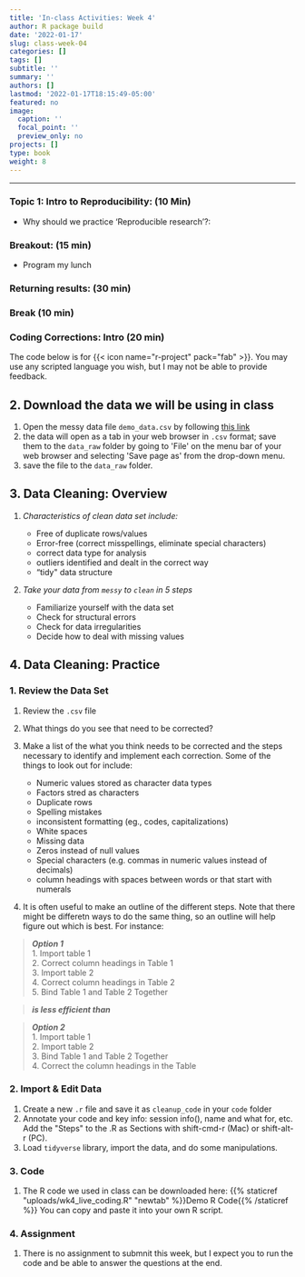 ```yaml
---
title: 'In-class Activities: Week 4'
author: R package build
date: '2022-01-17'
slug: class-week-04
categories: []
tags: []
subtitle: ''
summary: ''
authors: []
lastmod: '2022-01-17T18:15:49-05:00'
featured: no
image:
  caption: ''
  focal_point: ''
  preview_only: no
projects: []
type: book
weight: 8
---
```


<!-- Note: to rendr as pdf delete the \newline -->
<!-- # **LAS 6292 WEEK 2 ASSIGNMENT: Data Storage and Backup**  -->
---

### **Topic 1: Intro to Reproducibility:** (10 Min)

* Why should we practice ‘Reproducible research’?: 

  <!-- Introduce reproducibility and why it is important; answer any student questions -->

### **Breakout:** (15 min)

* Program my lunch

<!-- http://static.zerorobotics.mit.edu/docs/team-activities/ProgrammingPeanutButterAndJelly.pdf -->
<!-- https://www.youtube.com/watch?v=HXl5f2azATU  -->

### **Returning results:** (30 min)

### **Break** (10 min)

### **Coding Corrections: Intro**  (20 min)

The code below is for {{< icon name="r-project" pack="fab" >}}. You may use any scripted language you wish, but I may not be able to provide feedback.

## 2. Download the data we will be using in class

1. Open the messy data file `demo_data.csv` by following [this link](https://raw.githubusercontent.com/BrunaLab/LAS6292_DataManagement/master/instructor-materials/class-sessions/04-reproducibility/examples/demo_data.csv)
1. the data will open as a tab in your web browser in `.csv` format; save them to the `data_raw` folder by going to 'File' on the menu bar of your web browser and selecting 'Save page as' from the drop-down menu.
1. save the file to the `data_raw` folder. 

<!-- ![Download Files by following the link and clicking this button.](raw_download.png){width=50%} -->

## 3. Data Cleaning: Overview

1. _Characteristics of clean data set include:_

   * Free of duplicate rows/values
   * Error-free (correct misspellings, eliminate special characters)
   * correct data type for analysis
   * outliers identified and dealt in the correct way
   * “tidy" data structure

2. _Take your data from `messy` to `clean` in 5 steps_  
    
   *  Familiarize yourself with the data set
   *  Check for structural errors
   *  Check for data irregularities
   *  Decide how to deal with missing values

## 4. Data Cleaning: Practice

### 1. Review the Data Set

1. Review the `.csv` file 
2. What things do you see that need to be corrected? 
3. Make a list of the what you think needs to be corrected and the steps necessary to identify and implement each correction. Some of the things to look out for include: 
    
    * Numeric values stored as character data types
    * Factors stred as characters
    * Duplicate rows
    * Spelling mistakes
    * inconsistent formatting (eg., codes, capitalizations)
    * White spaces
    * Missing data
    * Zeros instead of null values
    * Special characters (e.g. commas in numeric values instead of decimals)
    * column headings with spaces between words or that start with numerals 
    
4. It is often useful to make an outline of the different steps. Note that there might be differetn ways to do the same thing, so an outline will help figure out which is best. For instance: 

  >**_Option 1_**   
    1. Import table 1   
    2. Correct column headings in Table 1  
    3. Import table 2  
    4. Correct column headings in Table 2  
    5. Bind Table 1 and Table 2 Together  

  >**_is less efficient than_** 

  >**_Option 2_**  
    1. Import table 1  
    2. Import table 2   
    3. Bind Table 1 and Table 2 Together   
    4. Correct the column headings in the Table    

      
### 2. Import & Edit Data

1. Create a new `.r` file and save it as `cleanup_code` in your `code` folder
2. Annotate your code and key info: session info(), name and what for, etc. Add the "Steps" to the .R as Sections with shift-cmd-r (Mac) or shift-alt-r (PC).
3. Load `tidyverse` library, import the data, and do some manipulations.


### 3. Code

1. The R code we used in class can be downloaded here:  {{% staticref "uploads/wk4_live_coding.R" "newtab" %}}Demo R Code{{% /staticref %}} You can copy and paste it into your own R script.


### 4. Assignment

1. There is no assignment to submnit this week, but I expect you to run the code and be able to answer the questions at the end.

